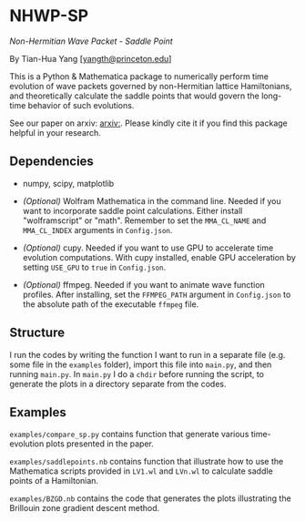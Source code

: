 # NHWP-SP

*Non-Hermitian Wave Packet - Saddle Point*

By Tian-Hua Yang [yangth@princeton.edu]

This is a Python & Mathematica package to numerically perform time evolution of wave packets governed by non-Hermitian lattice Hamiltonians, and theoretically calculate the saddle points that would govern the long-time behavior of such evolutions.

See our paper on arxiv: [arxiv:](arxiv:2501.xxxxx). Please kindly cite it if you find this package helpful in your research.

## Dependencies

- numpy, scipy, matplotlib

- *(Optional)* Wolfram Mathematica in the command line. Needed if you want to incorporate saddle point calculations. Either install "wolframscript" or "math". Remember to set the `MMA_CL_NAME` and `MMA_CL_INDEX` arguments in `Config.json`.

- *(Optional)* cupy. Needed if you want to use GPU to accelerate time evolution computations. With cupy installed, enable GPU acceleration by setting `USE_GPU` to `true` in `Config.json`.

- *(Optional)* ffmpeg. Needed if you want to animate wave function profiles. After installing, set the `FFMPEG_PATH` argument in `Config.json` to the absolute path of the executable `ffmpeg` file.

## Structure

I run the codes by writing the function I want to run in a separate file (e.g. some file in the `examples` folder), import this file into `main.py`, and then running `main.py`. In `main.py` I do a `chdir` before running the script, to generate the plots in a directory separate from the codes.

## Examples

`examples/compare_sp.py` contains function that generate various time-evolution plots presented in the paper.

`examples/saddlepoints.nb` contains function that illustrate how to use the Mathematica scripts provided in `LV1.wl` and `LVn.wl` to calculate saddle points of a Hamiltonian.

`examples/BZGD.nb` contains the code that generates the plots illustrating the Brillouin zone gradient descent method.